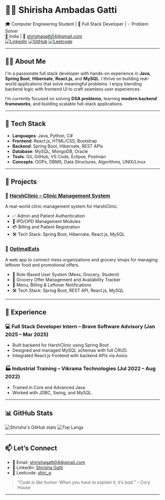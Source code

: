 # 👩‍💻 Shirisha Ambadas Gatti

🎓 Computer Engineering Student | 🔧 Full Stack Developer | 💡 Problem Solver  
📍 India | 📧 shirishagatti04@gmail.com  
[![LinkedIn](https://img.shields.io/badge/-LinkedIn-blue?logo=linkedin&style=flat-square)](http://linkedin.com/in/shirisha-gatti-a78390245/)
[![GitHub](https://img.shields.io/badge/-GitHub-000?logo=github&style=flat-square)](https://github.com/ShirishaGatti)
[![Leetcode](https://img.shields.io/badge/-LeetCode-FFA116?logo=leetcode&style=flat-square)](https://leetcode.com/u/shiri_g/)

---

## 👩‍💻 About Me

I'm a passionate full stack developer with hands-on experience in **Java**, **Spring Boot**, **Hibernate**, **React.js**, and **MySQL**. I thrive on building real-world applications that solve meaningful problems. I enjoy blending backend logic with frontend UI to craft seamless user experiences.

I’m currently focused on solving **DSA problems**, learning **modern backend frameworks**, and building scalable full-stack applications.

---

## 🚀 Tech Stack

- **Languages**: Java, Python, C#
- **Frontend**: React.js, HTML/CSS, Bootstrap
- **Backend**: Spring Boot, Hibernate, REST APIs
- **Database**: MySQL, MongoDB, Oracle
- **Tools**: Git, GitHub, VS Code, Eclipse, Postman
- **Concepts**: OOPs, DBMS, Data Structures, Algorithms, UNIX/Linux

---

## 💼 Projects

### 🔹 [HarshClinic – Clinic Management System](https://github.com/ShirishaGatti/harsh-clinic)
A real-world clinic management system for HarshClinic.

- ✅ Admin and Patient Authentication
- 🏥 IPD/OPD Management Modules
- 💳 Billing and Patient Registration
- 🛠️ Tech Stack: Spring Boot, Hibernate, React.js, MySQL

### 🔹 [OptimalEats](https://github.com/ShirishaGatti/OptimalEats)
A web app to connect mess organizations and grocery shops for managing leftover food and promotional offers.

- 🔄 Role-Based User System (Mess, Grocery, Student)
- 🛒 Grocery Offer Management and Availability Tracker
- 🧾 Menu, Billing & Leftover Notifications
- 🛠️ Tech Stack: Spring Boot, REST API, React.js, MySQL

---

## 🏢 Experience

### 💻 Full Stack Developer Intern – Brave Software Advisory (Jan 2025 – Mar 2025)
- Built backend for HarshClinic using Spring Boot.
- Designed and managed MySQL schemas with full CRUD.
- Integrated React.js frontend with backend APIs via Axios.

### 🏭 Industrial Training – Vikrama Technologies (Jul 2022 – Aug 2022)
- Trained in Core and Advanced Java.
- Worked with JDBC, Swing, and MySQL.


---

## 📊 GitHub Stats

![Shirisha's GitHub stats](https://github-readme-stats.vercel.app/api?username=ShirishaGatti&show_icons=true&theme=radical)
![Top Langs](https://github-readme-stats.vercel.app/api/top-langs/?username=ShirishaGatti&layout=compact&theme=radical)

---

## 📫 Let’s Connect

- 💌 Email: shirishagatti04@gmail.com  
- 🔗 LinkedIn: [Shirisha Gatti](http://linkedin.com/in/shirisha-gatti-a78390245/)  
- 🧠 Leetcode: [shiri_g](https://leetcode.com/u/shiri_g/)

> *“Code is like humor. When you have to explain it, it’s bad.”* – Cory House

---
